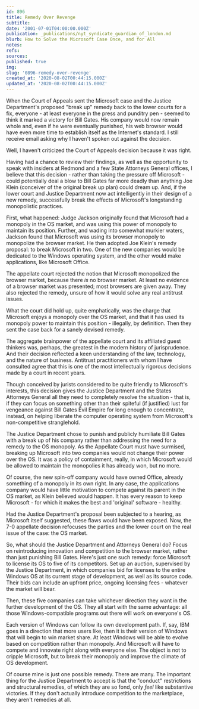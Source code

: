 ```yaml
---
id: 896
title: Remedy Over Revenge
subtitle: 
date: '2001-07-01T04:00:00.000Z'
publication: _publications/nyt_syndicate_guardian_of_london.md
blurb: How to Solve the Microsoft Case Once, and for All
notes: 
refs: 
sources: 
published: true
img: 
slug: '0896-remedy-over-revenge'
created_at: '2020-08-02T00:44:15.000Z'
updated_at: '2020-08-02T00:44:15.000Z'
---
```

When the Court of Appeals sent the Microsoft case and the Justice Department's proposed "break up" remedy back to the lower courts for a fix, everyone - at least everyone in the press and punditry pen - seemed to think it marked a victory for Bill Gates. His company would now remain whole and, even if he were eventually punished, his web browser would have even more time to establish itself as the Internet's standard. I still receive email asking why I haven't spoken out against the decision.

Well, I haven't criticized the Court of Appeals decision because it was right.

Having had a chance to review their findings, as well as the opportunity to speak with insiders at Redmond and a few State Attorneys General offices, I believe that this decision - rather than taking the pressure off Microsoft - could potentially deal a blow to Bill Gates far more deadly than anything Joe Klein (conceiver of the original break up plan) could dream up. And, if the lower court and Justice Department now act intelligently in their design of a new remedy, successfully break the effects of Microsoft's longstanding monopolistic practices.

First, what happened: Judge Jackson originally found that Microsoft had a monopoly in the OS market, and was using this power of monopoly to maintain its position. Further, and wading into somewhat murkier waters, Jackson found that Microsoft was using its browser monopoly to monopolize the browser market. He then adopted Joe Klein's remedy proposal: to break Microsoft in two. One of the new companies would be dedicated to the Windows operating system, and the other would make applications, like Microsoft Office.

The appellate court rejected the notion that Microsoft monopolized the browser market, because there *is* no browser market. At least no evidence of a browser market was presented; most browsers are given away. They also rejected the remedy, unsure of how it would solve any real antitrust issues.

What the court did hold up, quite emphatically, was the charge that Microsoft enjoys a monopoly over the OS market, and that it has used its monopoly power to maintain this position - illegally, by definition. Then they sent the case back for a sanely devised remedy.

The aggregate brainpower of the appellate court and its affiliated guest thinkers was, perhaps, the greatest in the modern history of jurisprudence. And their decision reflected a keen understanding of the law, technology, and the nature of business. Antitrust practitioners with whom I have consulted agree that this is one of the most intellectually rigorous decisions made by a court in recent years.

Though conceived by jurists considered to be quite friendly to Microsoft's interests, this decision gives the Justice Department and the States Attorneys General all they need to completely resolve the situation - that is, if they can focus on something other than their spiteful (if justified) lust for vengeance against Bill Gates Evil Empire for long enough to concentrate, instead, on helping liberate the computer operating system from Microsoft's non-competitive stranglehold.

The Justice Department chose to punish and publicly humiliate Bill Gates with a break up of his company rather than addressing the need for a remedy to the OS monopoly. As the Appellate Court must have surmised, breaking up Microsoft into two companies would not change their power over the OS. It was a policy of containment, really, in which Microsoft would be allowed to maintain the monopolies it has already won, but no more.

Of course, the new spin-off company would have owned Office, already something of a monopoly in its own right. In any case, the applications company would have little motivation to compete against its parent in the OS market, as Klein believed would happen. It has every reason to keep Microsoft - for which it makes the best and 'original' software - healthy.

Had the Justice Department's proposal been subjected to a hearing, as Microsoft itself suggested, these flaws would have been exposed. Now, the 7-0 appellate decision refocuses the parties and the lower court on the real issue of the case: the OS market.

So, what should the Justice Department and Attorneys General do? Focus on reintroducing innovation and competition to the browser market, rather than just punishing Bill Gates. Here's just one such remedy: force Microsoft to license its OS to five of its competitors. Set up an auction, supervised by the Justice Department, in which companies bid for licenses to the entire Windows OS at its current stage of development, as well as its source code. Their bids can include an upfront price, ongoing licensing fees - whatever the market will bear.

Then, these five companies can take whichever direction they want in the further development of the OS. They all start with the same advantage: all those Windows-compatible programs out there will work on everyone's OS.

Each version of Windows can follow its own development path. If, say, IBM goes in a direction that more users like, then it is their version of Windows that will begin to win market share. At least Windows will be able to evolve based on competition rather than monopoly. And Microsoft will have to compete and innovate right along with everyone else. The object is not to cripple Microsoft, but to break their monopoly and improve the climate of OS development.

Of course mine is just one possible remedy. There are many. The important thing for the Justice Department to accept is that the "conduct" restrictions and structural remedies, of which they are so fond, only *feel* like substantive victories. If they don't actually introduce competition to the marketplace, they aren't remedies at all.
